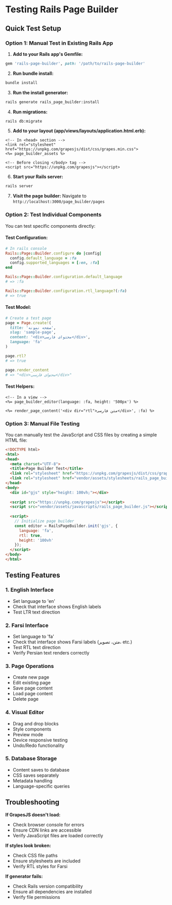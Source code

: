 # Testing Rails Page Builder

## Quick Test Setup

### Option 1: Manual Test in Existing Rails App

1. **Add to your Rails app's Gemfile:**
```ruby
gem 'rails-page-builder', path: '/path/to/rails-page-builder'
```

2. **Run bundle install:**
```bash
bundle install
```

3. **Run the install generator:**
```bash
rails generate rails_page_builder:install
```

4. **Run migrations:**
```bash
rails db:migrate
```

5. **Add to your layout (app/views/layouts/application.html.erb):**
```erb
<!-- In <head> section -->
<link rel="stylesheet" href="https://unpkg.com/grapesjs/dist/css/grapes.min.css">
<%= page_builder_assets %>

<!-- Before closing </body> tag -->
<script src="https://unpkg.com/grapesjs"></script>
```

6. **Start your Rails server:**
```bash
rails server
```

7. **Visit the page builder:**
Navigate to `http://localhost:3000/page_builder/pages`

### Option 2: Test Individual Components

You can test specific components directly:

#### Test Configuration:
```ruby
# In rails console
Rails::Page::Builder.configure do |config|
  config.default_language = :fa
  config.supported_languages = [:en, :fa]
end

Rails::Page::Builder.configuration.default_language
# => :fa

Rails::Page::Builder.configuration.rtl_language?(:fa)
# => true
```

#### Test Model:
```ruby
# Create a test page
page = Page.create!(
  title: 'صفحه نمونه',
  slug: 'sample-page',
  content: '<div>محتوای فارسی</div>',
  language: 'fa'
)

page.rtl?
# => true

page.render_content
# => "<div>محتوای فارسی</div>"
```

#### Test Helpers:
```erb
<!-- In a view -->
<%= page_builder_editor(language: :fa, height: '500px') %>

<%= render_page_content('<div dir="rtl">متن فارسی</div>', :fa) %>
```

### Option 3: Manual File Testing

You can manually test the JavaScript and CSS files by creating a simple HTML file:

```html
<!DOCTYPE html>
<html>
<head>
  <meta charset="UTF-8">
  <title>Page Builder Test</title>
  <link rel="stylesheet" href="https://unpkg.com/grapesjs/dist/css/grapes.min.css">
  <link rel="stylesheet" href="vendor/assets/stylesheets/rails_page_builder.css">
</head>
<body>
  <div id="gjs" style="height: 100vh;"></div>
  
  <script src="https://unpkg.com/grapesjs"></script>
  <script src="vendor/assets/javascripts/rails_page_builder.js"></script>
  
  <script>
    // Initialize page builder
    const editor = RailsPageBuilder.init('gjs', {
      language: 'fa',
      rtl: true,
      height: '100vh'
    });
  </script>
</body>
</html>
```

## Testing Features

### 1. English Interface
- Set language to 'en'
- Check that interface shows English labels
- Test LTR text direction

### 2. Farsi Interface  
- Set language to 'fa'
- Check that interface shows Farsi labels (متن، تصویر، etc.)
- Test RTL text direction
- Verify Persian text renders correctly

### 3. Page Operations
- Create new page
- Edit existing page
- Save page content
- Load page content
- Delete page

### 4. Visual Editor
- Drag and drop blocks
- Style components
- Preview mode
- Device responsive testing
- Undo/Redo functionality

### 5. Database Storage
- Content saves to database
- CSS saves separately
- Metadata handling
- Language-specific queries

## Troubleshooting

**If GrapesJS doesn't load:**
- Check browser console for errors
- Ensure CDN links are accessible
- Verify JavaScript files are loaded correctly

**If styles look broken:**
- Check CSS file paths
- Ensure stylesheets are included
- Verify RTL styles for Farsi

**If generator fails:**
- Check Rails version compatibility
- Ensure all dependencies are installed
- Verify file permissions